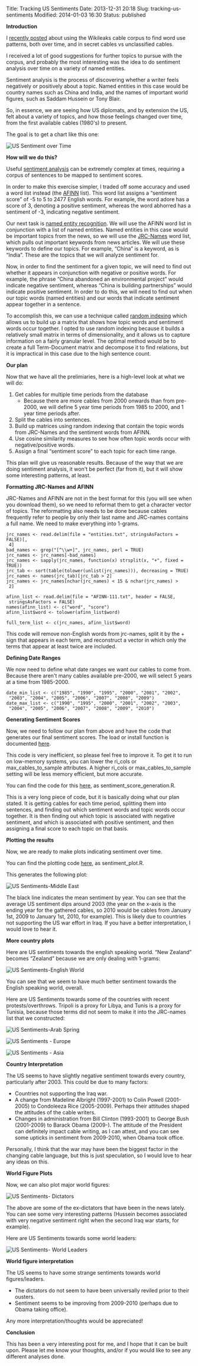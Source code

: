 Title: Tracking US Sentiments
Date: 2013-12-31 20:18
Slug: tracking-us-sentiments
Modified: 2014-01-03 16:30
Status: published


<div class='post'>

<p><strong>Introduction</strong></p> <p>I <a href="http://viksalgorithms.blogspot.com/2012/06/finding-word-use-patterns-in-wikileaks.html">recently posted</a> about using the Wikileaks cable corpus to find word use patterns, both over time, and in secret cables vs unclassified cables.</p> <p>I received a lot of good suggestions for further topics to pursue with the corpus, and probably the most interesting was the idea to do sentiment analysis over time on a variety of named entities.</p> <p>Sentiment analysis is the process of discovering whether a writer feels negatively or positively about a topic. Named entities in this case would be country names such as China and India, and the names of important world figures, such as Saddam Hussein or Tony Blair.</p> <p>So, in essence, we are seeing how US diplomats, and by extension the US, felt about a variety of topics, and how those feelings changed over time, from the first available cables (1980's) to present.</p> <p>The goal is to get a chart like this one:</p> <p><img src="http://1.bp.blogspot.com/-eb2_T1rSN80/T99K6VgXDrI/AAAAAAAAALw/5FoxdSgjQ34/s640/sentiment_teaser.png" alt="US Sentiment over Time"/></p> <!--more--><p><strong>How will we do this?</strong></p> <p>Useful <a href="http://en.wikipedia.org/wiki/Sentiment_analysis">sentiment analysis</a> can be extremely complex at times, requiring a corpus of sentences to be mapped to sentiment scores.</p> <p>In order to make this exercise simpler, I traded off some accuracy and used a word list instead (the <a href="http://www2.imm.dtu.dk/pubdb/views/publication_details.php?id=6010">AFINN</a> list). This word list assigns a “sentiment score” of -5 to 5 to 2477 English words. For example, the word adore has a score of 3, denoting a positive sentiment, whereas the word abhorred has a sentiment of -3, indicating negative sentiment.</p> <p>Our next task is <a href="http://en.wikipedia.org/wiki/Named-entity_recognition">named entity recognition</a>. We will use the AFINN word list in conjunction with a list of named entities. Named entities in this case would be important topics from the news, so we will use the <a href="http://langtech.jrc.it/JRC-Names.html">JRC-Names</a> word list, which pulls out important keywords from news articles. We will use these keywords to define our topics. For example, “China” is a keyword, as is “India”. These are the topics that we will analyze sentiment for.</p> <p>Now, in order to find the sentiment for a given topic, we will need to find out whether it appears in conjunction with negative or positive words. For example, the phrase “China abandoned an environmental project” would indicate negative sentiment, whereas “China is building partnerships” would indicate positive sentiment. In order to do this, we will need to find out when our topic words (named entities) and our words that indicate sentiment appear together in a sentence.</p> <p>To accomplish this, we can use a technique called <a href="http://www.idi.ntnu.no/%7Egamback/teaching/TDT4138/sahlgren05.pdf">random indexing</a> which allows us to build up a matrix that shows how topic words and sentiment words occur together. I opted to use random indexing because it builds a relatively small matrix in terms of dimensionality, and it allows us to capture information on a fairly granular level. The optimal method would be to create a full Term-Document matrix and decompose it to find relations, but it is impractical in this case due to the high sentence count.</p> <p><strong>Our plan</strong></p> <p>Now that we have all the prelimiaries, here is a high-level look at what we will do:</p> <ol><li>Get cables for multiple time periods from the database <ul><li>Because there are more cables from 2000 onwards than from pre-2000, we will define 5 year time periods from 1985 to 2000, and 1 year time periods after.</li></ul></li><li>Split the cables into sentences.</li><li>Build up matrices using random indexing that contain the topic words from JRC-Names and the sentiment words from AFINN.</li><li>Use cosine similarity measures to see how often topic words occur with negative/positive words.</li><li>Assign a final “sentiment score” to each topic for each time range.</li></ol> <p>This plan will give us reasonable results. Because of the way that we are doing sentiment analysis, it won't be perfect (far from it), but it will show some interesting patterns, at least.</p> <p><strong>Formatting JRC-Names and AFINN</strong></p> <p>JRC-Names and AFINN are not in the best format for this (you will see when you download them), so we need to reformat them to get a character vector of topics. The reformatting also needs to be done because cables frequently refer to people by only their last name and JRC-names contains a full name. We need to make everything into 1-grams.</p> <pre><code class="r">jrc_names <- read.delim(file = "entities.txt", stringsAsFactors = FALSE)[, <br /> 4]<br />bad_names <- grep("[^\\w+]", jrc_names, perl = TRUE)<br />jrc_names <- jrc_names[-bad_names]<br />jrc_names <- sapply(jrc_names, function(x) strsplit(x, "+", fixed = TRUE))<br />jrc_tab <- sort(table(tolower(unlist(jrc_names))), decreasing = TRUE)<br />jrc_names <- names(jrc_tab)[jrc_tab > 2]<br />jrc_names <- jrc_names[nchar(jrc_names) < 15 & nchar(jrc_names) > <br /> 2]<br /><br />afinn_list <- read.delim(file = "AFINN-111.txt", header = FALSE, <br /> stringsAsFactors = FALSE)<br />names(afinn_list) <- c("word", "score")<br />afinn_list$word <- tolower(afinn_list$word)<br /><br />full_term_list <- c(jrc_names, afinn_list$word)<br /></code></pre> <p>This code will remove non-English words from jrc-names, split it by the + sign that appears in each term, and reconstruct a vector in which only the terms that appear at least twice are included.</p> <p><strong>Defining Date Ranges</strong></p> <p>We now need to define what date ranges we want our cables to come from. Because there aren't many cables available pre-2000, we will select 5 years at a time from 1985-2000.</p> <pre><code class="r">date_min_list <- c("1985", "1990", "1995", "2000", "2001", "2002", <br /> "2003", "2004", "2005", "2006", "2007", "2008", "2009")<br />date_max_list <- c("1990", "1995", "2000", "2001", "2002", "2003", <br /> "2004", "2005", "2006", "2007", "2008", "2009", "2010")<br /></code></pre> <p><strong>Generating Sentiment Scores</strong></p> <p>Now, we need to follow our plan from above and have the code that generates our final sentiment scores. The load or install function is documented <a href="http://viksalgorithms.blogspot.com/2012/05/loading-andor-installing-packages.html">here</a>.</p> <p>This code is very inefficient, so please feel free to improve it. To get it to run on low-memory systems, you can lower the ri_cols or max_cables_to_sample attributes. A higher ri_cols or max_cables_to_sample setting will be less memory efficient, but more accurate.</p> <p>You can find the code for this <a href="https://gist.github.com/2949153">here</a>, as sentiment_score_generation.R.</p> <p>This is a very long piece of code, but it is basically doing what our plan stated. It is getting cables for each time period, splitting them into sentences, and finding out which sentiment words and topic words occur together. It is then finding out which topic is associated with negative sentiment, and which is associated with positive sentiment, and then assigning a final score to each topic on that basis.</p> <p><strong>Plotting the results</strong></p> <p>Now, we are ready to make plots indicating sentiment over time.</p> <p>You can find the plotting code <a href="https://gist.github.com/2949153">here</a>, as sentiment_plot.R.</p> <p>This generates the following plot:</p> <p><img src="http://4.bp.blogspot.com/-JbjHz9LzzMY/T99OHXQUedI/AAAAAAAAAL8/eHMRiOUgkD0/s640/sentiment_middle_east.png" alt="US Sentiments-Middle East"/></p> <p>The black line indicates the mean sentiment by year. You can see that the average US sentiment dips around 2003 (the year on the x-axis is the ending year for the gathered cables, so 2010 would be cables from January 1st, 2009 to January 1st, 2010, for example). This is likely due to countries not supporting the US war effort in Iraq. If you have a better interpretation, I would love to hear it.</p> <p><strong>More country plots</strong></p> <p>Here are US sentiments towards the english speaking world. “New Zealand” becomes “Zealand” because we are only dealing with 1-grams:</p> <p><img src="http://2.bp.blogspot.com/-8T9mL8zr84U/T99PXxBpyBI/AAAAAAAAAME/p1tPGH7eWsI/s640/sentiment_english_speaking.png" alt="US Sentiments-English World"/></p> <p>You can see that we seem to have much better sentiment towards the English speaking world, overall.</p> <p>Here are US Sentiments towards some of the countries with recent protests/overthrows. Tripoli is a proxy for Libya, and Tunis is a proxy for Tunisia, because those terms did not seem to make it into the JRC-names list that we constructed:</p> <p><img src="http://4.bp.blogspot.com/-ow05OVpSu9A/T99SQockUQI/AAAAAAAAAMU/di5kEdDCzYY/s640/sentiment_aspring.png" alt="US Sentiments-Arab Spring"/></p> <p><img src="http://4.bp.blogspot.com/-w5RjDsJYU9Q/T99XTTmw_tI/AAAAAAAAAMo/JvdZMpklsh0/s640/sentiment_europe.png" alt="US Sentiments - Europe"/></p> <p><img src="http://3.bp.blogspot.com/-tw-E3dT7Lj0/T99ZOfrMJ0I/AAAAAAAAAMw/8unDtARu9Bk/s640/sentiment_asia.png" alt="US Sentiments - Asia"/></p> <p><strong>Country Interpretation</strong></p> <p>The US seems to have slightly negative sentiment towards every country, particularly after 2003. This could be due to many factors:</p> <ul><li>Countries not supporting the Iraq war.</li><li>A change from Madeline Albright (1997-2001) to Colin Powell (2001-2005) to Condoleeza Rice (2005-2009). Perhaps their attitudes shaped the attitudes of the cable writers.</li><li>Changes in administration from Bill Clinton (1993-2001) to George Bush (2001-2009) to Barack Obama (2009-). The attitude of the President can definitely impact cable writing, as I can attest, and you can see some upticks in sentiment from 2009-2010, when Obama took office.</li></ul> <p>Personally, I think that the war may have been the biggest factor in the changing cable language, but this is just speculation, so I would love to hear any ideas on this.</p> <p><strong>World Figure Plots</strong></p> <p>Now, we can also plot major world figures:</p> <p><img src="http://1.bp.blogspot.com/-bhiLFzAHYyE/T99aCQHZ_NI/AAAAAAAAAM4/qU91jurRcB0/s640/sentiment_dictators.png" alt="US Sentiments- Dictators"/></p> <p>The above are some of the ex-dictators that have been in the news lately. You can see some very interesting patterns (Hussein becomes associated with very negative sentiment right when the second Iraq war starts, for example).</p> <p>Here are US Sentiments towards some world leaders:</p> <p><img src="http://2.bp.blogspot.com/-W78qQOClwxw/T99bO0xKakI/AAAAAAAAANA/I-K53tbjbDc/s640/sentiment_worldl.png" alt="US Sentiments- World Leaders"/></p> <p><strong>World figure interpretation</strong></p> <p>The US seems to have some strange sentiments towards world figures/leaders.</p> <ul><li>The dictators do not seem to have been universally reviled prior to their ousters.</li><li>Sentiment seems to be improving from 2009-2010 (perhaps due to Obama taking office).</li></ul> <p>Any more interpretation/thoughts would be appreciated!</p> <p><strong>Conclusion</strong></p> <p>This has been a very interesting post for me, and I hope that it can be built upon. Please let me know your thoughts, and/or if you would like to see any different analyses done.</p></div>


